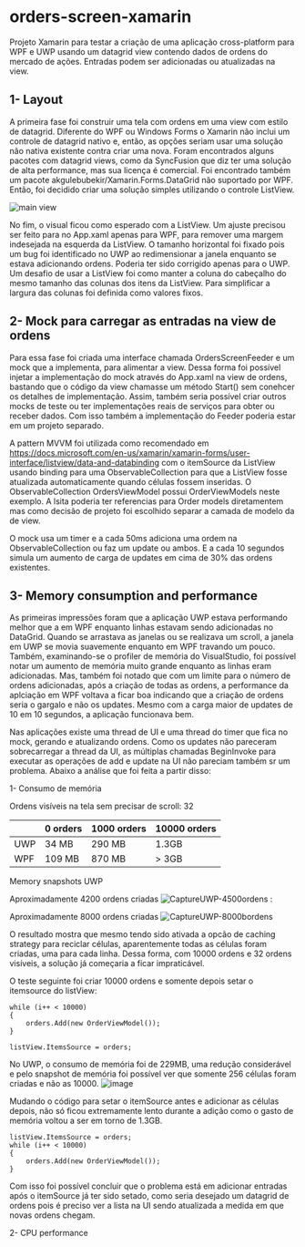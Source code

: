 # orders-screen-xamarin
Projeto Xamarin para testar a criação de uma aplicação cross-platform para WPF e UWP usando um datagrid view contendo dados de ordens do mercado de ações. Entradas podem ser adicionadas ou atualizadas na view.

## 1- Layout ##
A primeira fase foi construir uma tela com ordens em uma view com estilo de datagrid. Diferente do WPF ou Windows Forms o Xamarin não inclui um controle de datagrid nativo e, então, as opções seriam usar uma solução não nativa existente contra criar uma nova. Foram encontrados alguns pacotes com datagrid views, como da SyncFusion que diz ter uma solução de alta performance, mas sua licença é comercial. Foi encontrado também um pacote akgulebubekir/Xamarin.Forms.DataGrid não suportado por WPF. Então, foi decidido criar uma solução simples utilizando o controle ListView.

![main view](https://user-images.githubusercontent.com/5822726/118692225-31bd9f00-b7e0-11eb-9681-71e4a193a4b9.PNG)

No fim, o visual ficou como esperado com a ListView. Um ajuste precisou ser feito para no App.xaml apenas para WPF, para remover uma margem indesejada na esquerda da ListView. O tamanho horizontal foi fixado pois um bug foi identificado no UWP ao redimensionar a janela enquanto se estava adicionando ordens. Poderia ter sido corrigido apenas para o UWP. Um desafio de usar a ListView foi como manter a coluna do cabeçalho do mesmo tamanho das colunas dos itens da ListView. Para simplificar a largura das colunas foi definida como valores fixos.

## 2- Mock para carregar as entradas na view de ordens ##
Para essa fase foi criada uma interface chamada OrdersScreenFeeder e um mock que a implementa, para alimentar a view. Dessa forma foi possível injetar a implementação do mock através do App.xaml na view de ordens, bastando que o código da view chamasse um método Start() sem conehcer os detalhes de implementação. Assim, também seria possível criar outros mocks de teste ou ter implementações reais de serviços para obter ou receber dados. Com isso também a implementação do Feeder poderia estar em um projeto separado.

A pattern MVVM foi utilizada como recomendado em https://docs.microsoft.com/en-us/xamarin/xamarin-forms/user-interface/listview/data-and-databinding com o itemSource da ListView usando binding para uma ObservableCollection para que a ListView fosse atualizada automaticamente quando células fossem inseridas. O ObservableCollection OrdersViewModel possui OrderViewModels neste exemplo. A lsita poderia ter referencias para Order models diretamentem mas como decisão de projeto foi escolhido separar a camada de modelo da de view.

O mock usa um timer e a cada 50ms adiciona uma ordem na ObservableCollection ou faz um update ou ambos. E a cada 10 segundos simula um aumento de carga de updates em cima de 30% das ordens existentes.

## 3- Memory consumption and performance ##
As primeiras impressões foram que a aplicação UWP estava performando melhor que a em WPF enquanto linhas estavam sendo adicionadas no DataGrid. Quando se arrastava as janelas ou se realizava um scroll, a janela em UWP se movia suavemente enquanto em WPF travando um pouco. Também, examinando-se o profiler de memória do VisualStudio, foi possível notar um aumento de memória muito grande enquanto as linhas eram adicionadas. Mas, também foi notado que com um limite para o número de ordens adicionadas, após a criação de todas as ordens, a performance da aplciação em WPF voltava a ficar boa indicando que a criação de ordens seria o gargalo e não os updates. Mesmo com a carga maior de updates de 10 em 10 segundos, a aplicação funcionava bem.

Nas aplicações existe uma thread de UI e uma thread do timer que fica no mock, gerando e atualizando ordens. Como os updates não pareceram sobrecarregar a thread da UI, as múltiplas chamadas BeginInvoke para executar as operações de add e update na UI não pareciam também sr um problema. Abaixo a análise que foi feita a partir disso:

1- Consumo de memória

Ordens visíveis na tela sem precisar de scroll: 32  

|   | 0 orders| 1000 orders | 10000 orders |
|---| --------|-------------|--------------|
|UWP| 34 MB   | 290 MB      |     1.3GB    |
|WPF| 109 MB  | 870 MB      |     > 3GB    |


Memory snapshots UWP

Aproximadamente 4200 ordens criadas
![CaptureUWP-4500ordens](https://user-images.githubusercontent.com/5822726/118710154-4c9a0e80-b7f4-11eb-97aa-15938d303246.PNG)
:

Aproximadamente 8000 ordens criadas
![CaptureUWP-8000bordens](https://user-images.githubusercontent.com/5822726/118710222-62a7cf00-b7f4-11eb-8a6d-40cf4be90a01.PNG)

O resultado mostra que mesmo tendo sido ativada a opcão de caching strategy para reciclar células, aparentemente todas as células foram criadas, uma para cada linha. Dessa forma, com 10000 ordens e 32 ordens visíveis, a solução já começaria a ficar impraticável.

O teste seguinte foi criar 10000 ordens e somente depois setar o itemsource do listView:

```
while (i++ < 10000)
{
    orders.Add(new OrderViewModel());
}

listView.ItemsSource = orders;
```

No UWP, o consumo de memória foi de 229MB, uma redução considerável e pelo snapshot de memória foi possível ver que somente 256 células foram criadas e não as 10000.
![image](https://user-images.githubusercontent.com/5822726/118725389-46ad2900-b806-11eb-97e2-497d97f2cf7d.png)

Mudando o código para setar o itemSource antes e adicionar as células depois, não só ficou extremamente lento durante a adição como o gasto de memória voltou a ser em torno de 1.3GB.
```
listView.ItemsSource = orders;
while (i++ < 10000)
{
    orders.Add(new OrderViewModel());
}
```
Com isso foi possível concluir que o problema está em adicionar entradas após o itemSource já ter sido setado, como seria desejado um datagrid de ordens pois é preciso ver a lista na UI sendo atualizada a medida em que novas ordens chegam.


2- CPU performance
